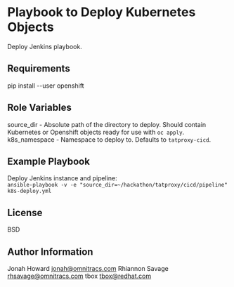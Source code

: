 Playbook to Deploy Kubernetes Objects
=========

Deploy Jenkins playbook.

Requirements
------------

pip install --user openshift

Role Variables
--------------

source\_dir - Absolute path of the directory to deploy. Should contain Kubernetes or Openshift objects ready for use with `oc apply`.  
k8s\_namespace - Namespace to deploy to. Defaults to `tatproxy-cicd`.

Example Playbook
----------------

Deploy Jenkins instance and pipeline:  
`ansible-playbook -v -e "source_dir=~/hackathon/tatproxy/cicd/pipeline" k8s-deploy.yml`

License
-------

BSD

Author Information
------------------

Jonah Howard <jonah@omnitracs.com>
Rhiannon Savage <rhsavage@omnitracs.com>
tbox <tbox@redhat.com>
